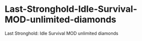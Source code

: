 # Last-Stronghold-Idle-Survival-MOD-unlimited-diamonds
Last Stronghold: Idle Survival MOD unlimited diamonds
